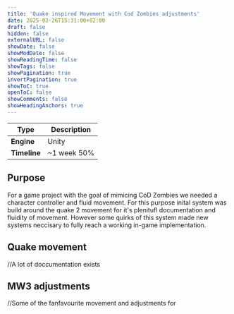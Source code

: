 ```yaml
---
title: 'Quake inspired Movement with Cod Zombies adjustments'
date: 2025-03-26T15:31:00+02:00
draft: false
hidden: false
externalURL: false
showDate: false
showModDate: false
showReadingTime: false
showTags: false
showPagination: true
invertPagination: true
showToC: true
openToC: false
showComments: false
showHeadingAnchors: true
---
```

| Type          | Description |
| -----------   | ----------- |
| **Engine**    | Unity       |
| **Timeline**  | ~1 week 50% |

<!--more-->

## Purpose
For a game project with the goal of mimicing CoD Zombies we needed a character controller and fluid movement. For this purpose inital system was build around the quake 2 movement for it's plenitufl documentation and fluidity of movement. However some quirks of this system made new systems neccisary to fully reach a working in-game implementation.

## Quake movement
//A lot of doccumentation exists

## MW3 adjustments
//Some of the fanfavourite movement and adjustments for 